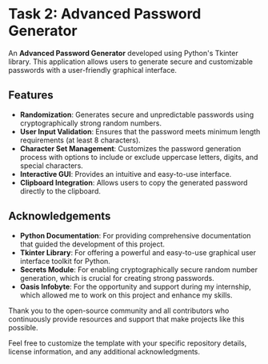 # Task 2: Advanced Password Generator

An **Advanced Password Generator** developed using Python's Tkinter library. This application allows users to generate secure and customizable passwords with a user-friendly graphical interface. 

## Features

- **Randomization**: Generates secure and unpredictable passwords using cryptographically strong random numbers.
- **User Input Validation**: Ensures that the password meets minimum length requirements (at least 8 characters).
- **Character Set Management**: Customizes the password generation process with options to include or exclude uppercase letters, digits, and special characters.
- **Interactive GUI**: Provides an intuitive and easy-to-use interface.
- **Clipboard Integration**: Allows users to copy the generated password directly to the clipboard.

## Acknowledgements

- **Python Documentation**: For providing comprehensive documentation that guided the development of this project.
- **Tkinter Library**: For offering a powerful and easy-to-use graphical user interface toolkit for Python.
- **Secrets Module**: For enabling cryptographically secure random number generation, which is crucial for creating strong passwords.
- **Oasis Infobyte**: For the opportunity and support during my internship, which allowed me to work on this project and enhance my skills.

Thank you to the open-source community and all contributors who continuously provide resources and support that make projects like this possible.

Feel free to customize the template with your specific repository details, license information, and any additional acknowledgments.
